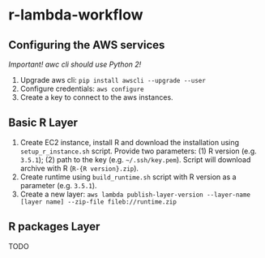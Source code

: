 # r-lambda-workflow

## Configuring the AWS services
_Important! awc cli should use Python 2!_

1. Upgrade aws cli: `pip install awscli --upgrade --user`
2. Configure credentials: `aws configure`
3. Create a key to connect to the aws instances.

## Basic R Layer

1. Create EC2 instance, install R and download the installation using `setup_r_instance.sh` script. Provide two parameters: (1) R version (e.g. `3.5.1`); (2) path to the key (e.g. `~/.ssh/key.pem`). Script will download archive with R (`R-{R version}.zip`).
2. Create runtime using `build_runtime.sh` script with R version as a parameter (e.g. `3.5.1`).
3. Create a new layer: `aws lambda publish-layer-version --layer-name [layer name] --zip-file fileb://runtime.zip`

## R packages Layer

TODO
